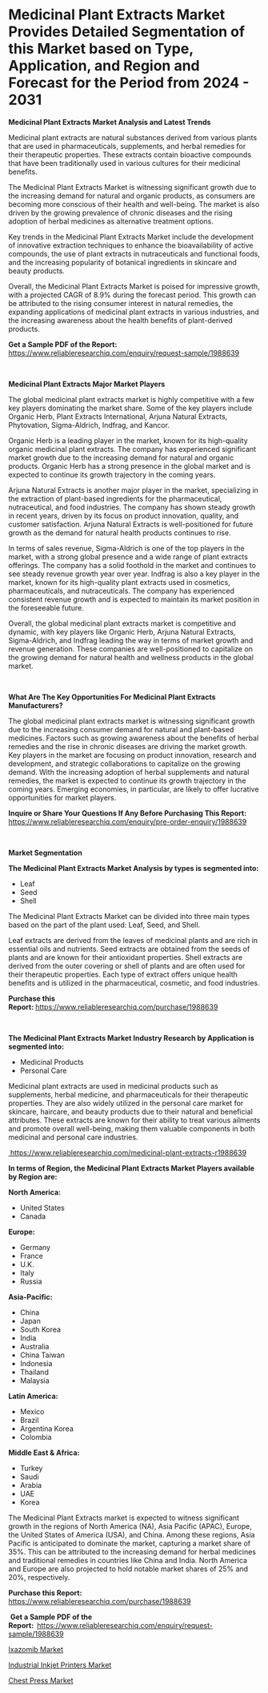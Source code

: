 <p><h1>Medicinal Plant Extracts Market Provides Detailed Segmentation of this Market based on Type, Application, and Region and Forecast for the Period from 2024 - 2031</h1></p><p><strong>Medicinal Plant Extracts Market Analysis and Latest Trends</strong></p>
<p><p>Medicinal plant extracts are natural substances derived from various plants that are used in pharmaceuticals, supplements, and herbal remedies for their therapeutic properties. These extracts contain bioactive compounds that have been traditionally used in various cultures for their medicinal benefits.</p><p>The Medicinal Plant Extracts Market is witnessing significant growth due to the increasing demand for natural and organic products, as consumers are becoming more conscious of their health and well-being. The market is also driven by the growing prevalence of chronic diseases and the rising adoption of herbal medicines as alternative treatment options.</p><p>Key trends in the Medicinal Plant Extracts Market include the development of innovative extraction techniques to enhance the bioavailability of active compounds, the use of plant extracts in nutraceuticals and functional foods, and the increasing popularity of botanical ingredients in skincare and beauty products.</p><p>Overall, the Medicinal Plant Extracts Market is poised for impressive growth, with a projected CAGR of 8.9% during the forecast period. This growth can be attributed to the rising consumer interest in natural remedies, the expanding applications of medicinal plant extracts in various industries, and the increasing awareness about the health benefits of plant-derived products.</p></p>
<p><strong>Get a Sample PDF of the Report:&nbsp;</strong> <a href="https://www.reliableresearchiq.com/enquiry/request-sample/1988639">https://www.reliableresearchiq.com/enquiry/request-sample/1988639</a></p>
<p>&nbsp;</p>
<p><strong>Medicinal Plant Extracts Major Market Players</strong></p>
<p><p>The global medicinal plant extracts market is highly competitive with a few key players dominating the market share. Some of the key players include Organic Herb, Plant Extracts International, Arjuna Natural Extracts, Phytovation, Sigma-Aldrich, Indfrag, and Kancor. </p><p>Organic Herb is a leading player in the market, known for its high-quality organic medicinal plant extracts. The company has experienced significant market growth due to the increasing demand for natural and organic products. Organic Herb has a strong presence in the global market and is expected to continue its growth trajectory in the coming years.</p><p>Arjuna Natural Extracts is another major player in the market, specializing in the extraction of plant-based ingredients for the pharmaceutical, nutraceutical, and food industries. The company has shown steady growth in recent years, driven by its focus on product innovation, quality, and customer satisfaction. Arjuna Natural Extracts is well-positioned for future growth as the demand for natural health products continues to rise.</p><p>In terms of sales revenue, Sigma-Aldrich is one of the top players in the market, with a strong global presence and a wide range of plant extracts offerings. The company has a solid foothold in the market and continues to see steady revenue growth year over year. Indfrag is also a key player in the market, known for its high-quality plant extracts used in cosmetics, pharmaceuticals, and nutraceuticals. The company has experienced consistent revenue growth and is expected to maintain its market position in the foreseeable future.</p><p>Overall, the global medicinal plant extracts market is competitive and dynamic, with key players like Organic Herb, Arjuna Natural Extracts, Sigma-Aldrich, and Indfrag leading the way in terms of market growth and revenue generation. These companies are well-positioned to capitalize on the growing demand for natural health and wellness products in the global market.</p></p>
<p>&nbsp;</p>
<p><strong>What Are The Key Opportunities For Medicinal Plant Extracts Manufacturers?</strong></p>
<p><p>The global medicinal plant extracts market is witnessing significant growth due to the increasing consumer demand for natural and plant-based medicines. Factors such as growing awareness about the benefits of herbal remedies and the rise in chronic diseases are driving the market growth. Key players in the market are focusing on product innovation, research and development, and strategic collaborations to capitalize on the growing demand. With the increasing adoption of herbal supplements and natural remedies, the market is expected to continue its growth trajectory in the coming years. Emerging economies, in particular, are likely to offer lucrative opportunities for market players.</p></p>
<p><strong>Inquire or Share Your Questions If Any Before Purchasing This Report:</strong> <a href="https://www.reliableresearchiq.com/enquiry/pre-order-enquiry/1988639">https://www.reliableresearchiq.com/enquiry/pre-order-enquiry/1988639</a></p>
<p>&nbsp;</p>
<p><strong>Market Segmentation</strong></p>
<p><strong>The Medicinal Plant Extracts Market Analysis by types is segmented into:</strong></p>
<p><ul><li>Leaf</li><li>Seed</li><li>Shell</li></ul></p>
<p><p>The Medicinal Plant Extracts Market can be divided into three main types based on the part of the plant used: Leaf, Seed, and Shell. </p><p>Leaf extracts are derived from the leaves of medicinal plants and are rich in essential oils and nutrients. Seed extracts are obtained from the seeds of plants and are known for their antioxidant properties. Shell extracts are derived from the outer covering or shell of plants and are often used for their therapeutic properties. Each type of extract offers unique health benefits and is utilized in the pharmaceutical, cosmetic, and food industries.</p></p>
<p><strong>Purchase this Report:&nbsp;</strong><a href="https://www.reliableresearchiq.com/purchase/1988639">https://www.reliableresearchiq.com/purchase/1988639</a></p>
<p>&nbsp;</p>
<p><strong>The Medicinal Plant Extracts Market Industry Research by Application is segmented into:</strong></p>
<p><ul><li>Medicinal Products</li><li>Personal Care</li></ul></p>
<p><p>Medicinal plant extracts are used in medicinal products such as supplements, herbal medicine, and pharmaceuticals for their therapeutic properties. They are also widely utilized in the personal care market for skincare, haircare, and beauty products due to their natural and beneficial attributes. These extracts are known for their ability to treat various ailments and promote overall well-being, making them valuable components in both medicinal and personal care industries.</p></p>
<p><a href="https://www.reliableresearchiq.com/medicinal-plant-extracts-r1988639">&nbsp;https://www.reliableresearchiq.com/medicinal-plant-extracts-r1988639</a></p>
<p><strong>In terms of Region, the Medicinal Plant Extracts Market Players available by Region are:</strong></p>
<p>
    <p> <strong> North America: </strong>
        <ul>
            <li>United States</li>
            <li>Canada</li>
        </ul>
        </p> 
    <p> <strong> Europe: </strong>
        <ul>
            <li>Germany</li>
            <li>France</li>
            <li>U.K.</li>
            <li>Italy</li>
            <li>Russia</li>
        </ul>
        </p> 
    <p> <strong> Asia-Pacific: </strong>
        <ul>
            <li>China</li>
            <li>Japan</li>
            <li>South Korea</li>
            <li>India</li>
            <li>Australia</li>
            <li>China Taiwan</li>
            <li>Indonesia</li>
            <li>Thailand</li>
            <li>Malaysia</li>
        </ul>
        </p> 
    <p> <strong> Latin America: </strong>
        <ul>
            <li>Mexico</li>
            <li>Brazil</li>
            <li>Argentina Korea</li>
            <li>Colombia</li>
        </ul>
        </p> 
    <p> <strong> Middle East & Africa: </strong>
        <ul>
            <li>Turkey</li>
            <li>Saudi</li>
            <li>Arabia</li>
            <li>UAE</li>
            <li>Korea</li>
        </ul>
    </p>
    </p>
<p><p>The Medicinal Plant Extracts market is expected to witness significant growth in the regions of North America (NA), Asia Pacific (APAC), Europe, the United States of America (USA), and China. Among these regions, Asia Pacific is anticipated to dominate the market, capturing a market share of 35%. This can be attributed to the increasing demand for herbal medicines and traditional remedies in countries like China and India. North America and Europe are also projected to hold notable market shares of 25% and 20%, respectively.</p></p>
<p><strong>Purchase this Report: </strong><a href="https://www.reliableresearchiq.com/purchase/1988639">https://www.reliableresearchiq.com/purchase/1988639</a></p>
<p>&nbsp;<strong>Get a Sample PDF of the Report:&nbsp;&nbsp;</strong><a href="https://www.reliableresearchiq.com/enquiry/request-sample/1988639">https://www.reliableresearchiq.com/enquiry/request-sample/1988639</a></p>
<p><strong></strong></p>
<p><p><a href="https://github.com/AmbushAL/Market-Research-Report-List-1/blob/main/ixazomib-market.md">Ixazomib Market</a></p><p><a href="https://medium.com/@pippa.ball45457/industrial-inkjet-printers-market-size-is-growing-at-cagr-of-9-3-13bb24266d6e">Industrial Inkjet Printers Market</a></p><p><a href="https://medium.com/@glovaamccray/global-chest-press-market-by-product-type-by-application-by-region-and-companies-industry-21e163ba7b74">Chest Press Market</a></p></p>